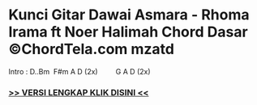 
 # Kunci Gitar Dawai Asmara - Rhoma Irama ft Noer Halimah Chord Dasar ©ChordTela.com mzatd


Intro : D..Bm  F#m A D (2x)         G A D (2x)

###  <a href="https://shortlighzx.web.app?sq=Kunci Gitar Dawai Asmara - Rhoma Irama ft Noer Halimah Chord Dasar ©ChordTela.com"> >> VERSI LENGKAP KLIK DISINI << </a>
